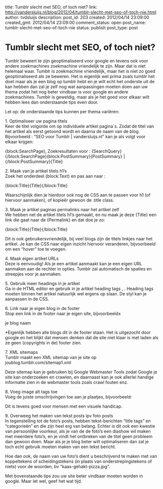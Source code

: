 title: Tumblr slecht met SEO, of toch niet?
link: http://vandersluijs.nl/blog/2012/04/tumblr-slecht-met-seo-of-toch-nie.html
author: tvdsluijs
description: 
post_id: 203
created: 2012/04/14 23:09:00
created_gmt: 2012/04/14 23:09:00
comment_status: open
post_name: tumblr-slecht-met-seo-of-toch-nie
status: publish
post_type: post

# Tumblr slecht met SEO, of toch niet?

Tumblr beweert te zijn geoptimaliseerd voor google en tevens ook voor andere zoekmachines zoekmachine vriendelijk te zijn. Maar dat is niet helemaal waar. Tumblr is zoekmachine vriendelijk, maar het is niet zo goed geoptimaliseerd als ze beweren. Het is eigenlijk wel prima zoals tumblr het doet maar als je een blog op tumblr hebt en je wilt echt het onderste uit de kan hebben dan zal je zelf nog wat aanpassingen moeten doen aan uw thema zodat het nog beter vindbaar is voor google en andere zoekmachines. Tumblr is geweldig, maar als je het goed voor elkaar wilt hebben lees dan onderstaande tips even door.  
  
Let op: de onderstaande tips kunnen per thema variëren:  
  
1\. Optimaliseer uw pagina titels  
Keer de titel volgorde om op individuele artikel pagina´s. Zodat de titel van het artikel als eerst getoond wordt en daarna de naam van de blog. Bijvoorbeeld : “SEO voor Tumblr | vandersluijs.nl” kan je als volgt voor elkaar krijgen:  
  
{block:SearchPage}, Zoekresultaten voor : {SearchQuery}{/block:SearchPage}{block:PostSummary}{PostSummary} | {/block:PostSummary}{Title}  
  
2\. Maak van je artikel titels h1’s  
Zoek het onderdeel {block:Text} en pas aan naar :  
  
{block:Title}{Title}{/block:Title}  
  
Waarschijnlijk dien je hierdoor ook nog de CSS aan te passen voor h1 (of hiervoor aanmaken), of kopieër gewoon de .title class.  
  
3\. Maak je artikel paginas permalinks naar het artikel zelf  
We hebben net de artikel titels h1’s gemaakt, en nu maak je deze {Title} een link die gaat naar de {Permalink} en dat doe je zo:  
  
{block:Title}{Title}{/block:Title}  
  
Dit is ook gebruikersvriendelijk, bij veel blogs zijn de titels linkjes naar het artikel. Je kan de CSS naar eigen inzicht hiervoor veranderen, bijvoorbeeld om een “hover” toe te voegen.  
  
4\. Maak eigen artikel URLs  
Deze is eenvoudig! Als je een artikel aanmaakt kan je een eigen URL aanmaken aan de rechter in opties. Tumblr zal automatisch de spaties en streepjes voor je aanmaken.  
  
5\. Gebruik meer headings in je artikel  
Ga in de HTML editor en gebruik in je artikel heading tags , . Heading tags moeten binnen het artikel natuurlijk wel ergens op slaan. De styl kan je aanpassen in de CSS.  
  
6\. Link naar je eigen blog in de footer  
Stop een link in de footer naar je eigen site, bijvoorbeeld±  
  
je blog naam  
  
*Eigenlijk hebben alle blogs dit in de footer staan. Het is uitgezocht door google en het blijkt dat mensen denken dat de site niet klaar is met laden als ze geen (copyrights in de) footer zien.  
  
7\. XML sitemaps  
Tumblr maakt een XML sitemap van je site op joublog.tumblr.com/sitemap1.xml  
  
Deze sitemap kan je gebruiken bij Google Webmaster Tools zodat Google je site kan onderzoeken en crawlen, en daarnaast kan je ook allerlei handige informatie zien in de webmaster tools zoals crawl fouten enz.  
  
8\. Voeg image alt tags toe  
Voeg de juiste omschrijvingen toe aan je plaatjes, bijvoorbeeld:   
  
Dit is tevens goed voor mensen met een visuele handicap.  
  
9\. Overweeg het maken van tekst posts ipv foto posts  
In tegenstelling tot de foto’s posts, hebben tekst-berichten “title tags” en “categorieën” en die zijn heel erg van belang. Echter is dit ook een kwestie van persoonlijke voorkeur, als je van de de foto’s een diashow wil maken met meerdere foto’s, en je vindt het ontbreken van de titel geen probleem dan gewoon doen. Maar als je je blog beter wilt optimaliseren dan zal je toch echt gebruik moeten maken van een tekst bericht.  
  
Hoe dan ook, de naam van uw foto’s dient u beschrijvend te maken met van koppeltekens of scheidingstekens (in plaats van onderstrepingstekens of niets) voor de woorden, bv “kaas-gehakt-pizza.jpg”.  
  
Met bovenstaande tips zou uw site beter vindbaar moeten worden in google. Maar let wel, geef het wat tijd.